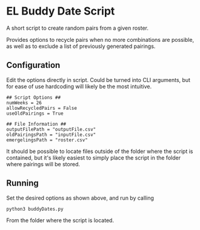 # EL Buddy Date Script
A short script to create random pairs from a given roster. 

Provides options to recycle pairs when no more combinations are possible, as well as to exclude a list of previously generated pairings. 

## Configuration

Edit the options directly in script. Could be turned into CLI arguments, but for ease of use hardcoding will likely be the most intuitive. 

    ## Script Options ##
    numWeeks = 26
    allowRecycledPairs = False
    useOldPairings = True

    ## File Information ##
    outputFilePath = "outputFile.csv"
    oldPairingsPath = "inputFile.csv"
    emergelingsPath = "roster.csv"

It should be possible to locate files outside of the folder where the script is contained, but it's likely easiest to simply place the script in the folder where pairings will be stored. 

## Running

Set the desired options as shown above, and run by calling

    python3 buddyDates.py

From the folder where the script is located. 